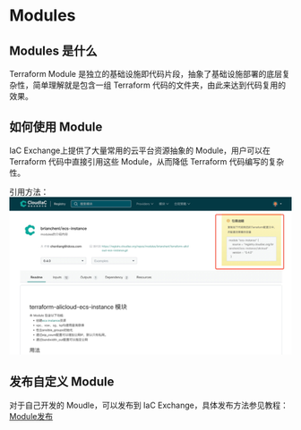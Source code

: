 # Modules

## Modules 是什么
Terraform Module 是独立的基础设施即代码片段，抽象了基础设施部署的底层复杂性，简单理解就是包含一组 Terraform 代码的文件夹，由此来达到代码复用的效果。

## 如何使用 Module
IaC Exchange上提供了大量常用的云平台资源抽象的 Module，用户可以在 Terraform 代码中直接引用这些 Module，从而降低 Terraform 代码编写的复杂性。

引用方法：
![img.png](../images/modules-usage.png)

## 发布自定义 Module
对于自己开发的 Moudle，可以发布到 IaC Exchange，具体发布方法参见教程：[Module发布](../cases/module-publish.md)
